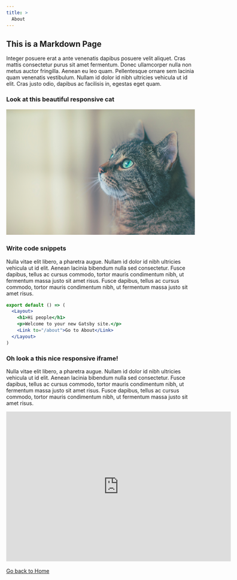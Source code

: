 ```yaml
---
title: >
  About
---
```


## This is a Markdown Page

Integer posuere erat a ante venenatis dapibus posuere velit aliquet. Cras mattis consectetur purus sit amet fermentum. Donec ullamcorper nulla non metus auctor fringilla. Aenean eu leo quam. Pellentesque ornare sem lacinia quam venenatis vestibulum. Nullam id dolor id nibh ultricies vehicula ut id elit. Cras justo odio, dapibus ac facilisis in, egestas eget quam.

### Look at this beautiful responsive cat
![](../assets/cat.jpg)

### Write code snippets
Nulla vitae elit libero, a pharetra augue. Nullam id dolor id nibh ultricies vehicula ut id elit. Aenean lacinia bibendum nulla sed consectetur. Fusce dapibus, tellus ac cursus commodo, tortor mauris condimentum nibh, ut fermentum massa justo sit amet risus. Fusce dapibus, tellus ac cursus commodo, tortor mauris condimentum nibh, ut fermentum massa justo sit amet risus.

```jsx
export default () => (
  <Layout>
    <h1>Hi people</h1>
    <p>Welcome to your new Gatsby site.</p>
    <Link to="/about">Go to About</Link>
  </Layout>
)
```

### Oh look a this nice responsive iframe!

Nulla vitae elit libero, a pharetra augue. Nullam id dolor id nibh ultricies vehicula ut id elit. Aenean lacinia bibendum nulla sed consectetur. Fusce dapibus, tellus ac cursus commodo, tortor mauris condimentum nibh, ut fermentum massa justo sit amet risus. Fusce dapibus, tellus ac cursus commodo, tortor mauris condimentum nibh, ut fermentum massa justo sit amet risus.

<iframe src="https://www.youtube.com/embed/_CLbWAxH2WY?ecver=1" width="600" height="400" frameborder="0"></iframe>

[Go back to Home](/)
